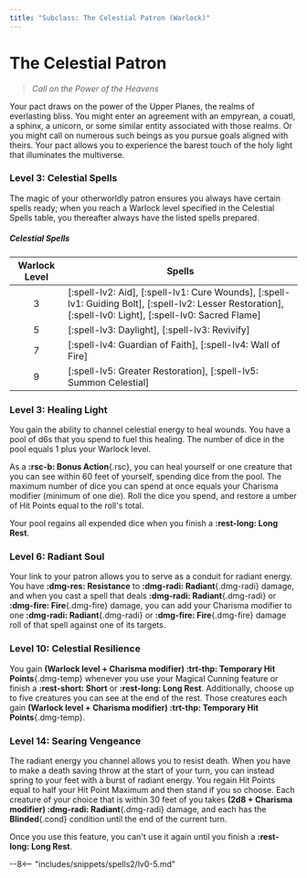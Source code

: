 ```yaml
---
title: "Subclass: The Celestial Patron (Warlock)"
---
```


<p style="display:none">
Call on the Power of the Heavens
</p>

# The Celestial Patron

> *Call on the Power of the Heavens*

Your pact draws on the power of the Upper Planes, the realms of everlasting bliss. You might enter an agreement with an empyrean, a couatl, a sphinx, a unicorn, or some similar entity associated with those realms. Or you might call on numerous such beings as you pursue goals aligned with theirs. Your pact allows you to experience the barest touch of the holy light that illuminates the multiverse.

### Level 3: Celestial Spells

The magic of your otherworldly patron ensures you always have certain spells ready; when you reach a Warlock level specified in the Celestial Spells table, you thereafter always have the listed spells prepared.

##### Celestial Spells

| Warlock Level | Spells |
|:-:|---|
| 3 | [:spell-lv2: Aid], [:spell-lv1: Cure Wounds], [:spell-lv1: Guiding Bolt], [:spell-lv2: Lesser Restoration], [:spell-lv0: Light], [:spell-lv0: Sacred Flame] |
| 5 | [:spell-lv3: Daylight], [:spell-lv3: Revivify] |
| 7 | [:spell-lv4: Guardian of Faith], [:spell-lv4: Wall of Fire] |
| 9 | [:spell-lv5: Greater Restoration], [:spell-lv5: Summon Celestial] |

### Level 3: Healing Light

You gain the ability to channel celestial energy to heal wounds. You have a pool of d6s that you spend to fuel this healing. The number of dice in the pool equals 1 plus your Warlock level.

As a **:rsc-b: Bonus Action**{.rsc}, you can heal yourself or one creature that you can see within 60 feet of yourself, spending dice from the pool. The maximum number of dice you can spend at once equals your Charisma modifier (minimum of one die). Roll the dice you spend, and restore a umber of Hit Points equal to the roll's total.

Your pool regains all expended dice when you finish a **:rest-long: Long Rest**.

### Level 6: Radiant Soul

Your link to your patron allows you to serve as a conduit for radiant energy. You have **:dmg-res: Resistance** to **:dmg-radi: Radiant**{.dmg-radi} damage, and when you cast a spell that deals **:dmg-radi: Radiant**{.dmg-radi} or **:dmg-fire: Fire**{.dmg-fire} damage, you can add your Charisma modifier to one **:dmg-radi: Radiant**{.dmg-radi} or **:dmg-fire: Fire**{.dmg-fire} damage roll of that spell against one of its targets.

### Level 10: Celestial Resilience

You gain **(Warlock level + Charisma modifier) :trt-thp: Temporary Hit Points**{.dmg-temp} whenever you use your Magical Cunning feature or finish a **:rest-short: Short** or **:rest-long: Long Rest**. Additionally, choose up to five creatures you can see at the end of the rest. Those creatures each gain **(Warlock level + Charisma modifier) :trt-thp: Temporary Hit Points**{.dmg-temp}.

### Level 14: Searing Vengeance

The radiant energy you channel allows you to resist death. When you have to make a death saving throw at the start of your turn, you can instead spring to your feet with a burst of radiant energy. You regain Hit Points equal to half your Hit Point Maximum and then stand if you so choose. Each creature of your choice that is within 30 feet of you takes **(2d8 + Charisma modifier) :dmg-radi: Radiant**{.dmg-radi} damage, and each has the **Blinded**{.cond} condition until the end of the current turn.

Once you use this feature, you can't use it again until you finish a **:rest-long: Long Rest**.

--8<-- "includes/snippets/spells2/lv0-5.md"